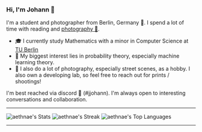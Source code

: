### Hi, I'm Johann 👋

I'm a student and photographer from Berlin, Germany 🐻. I spend a lot of time with reading and [photography 📸](https://www.instagram.com/johann.klf/).

- 🎓 I currently study Mathematics with a minor in Computer Science at [TU Berlin](https://www.tu.berlin/en/?ddaysbb13=)
- 🔭 My biggest interest lies in probability theory, especially machine learning theory.
- 🎥 I also do a lot of photography, especially street scenes, as a hobby. I also own a developing lab, so feel free to reach out for prints / shootings!

I'm best reached via discord 👾 (#jjohann). I'm always open to interesting conversations and collaboration.

---

![aethnae's Stats](https://github-readme-stats.vercel.app/api?username=aethnae&theme=prussian&show_icons=true&hide_border=true&count_private=true)
![aethnae's Streak](https://github-readme-streak-stats.herokuapp.com/?user=aethnae&theme=prussian&hide_border=true)
![aethnae's Top Languages](https://github-readme-stats.vercel.app/api/top-langs/?username=aethnae&theme=prussian&show_icons=true&hide_border=true&layout=compact)

----
